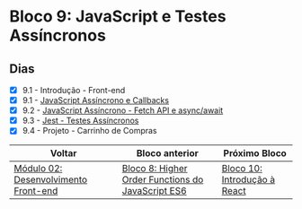 # Bloco 9: JavaScript e Testes Assíncronos

## Dias

- [x] 9.1 - Introdução - Front-end
- [x] 9.1 - [JavaScript Assíncrono e Callbacks](./01-javascript-assincrono-e-callbacks/)
- [x] 9.2 - [JavaScript Assíncrono - Fetch API e async/await](./02-javascript-assincrono-fetch-api-e-asyncawait/)
- [x] 9.3 - [Jest - Testes Assíncronos](./03-jest-testes-assincronos/)
- [x] 9.4 - Projeto - Carrinho de Compras

| Voltar                                      | Bloco anterior                                                                                                         | Próximo Bloco                                             |
| ------------------------------------------- | ---------------------------------------------------------------------------------------------------------------------- | --------------------------------------------------------- |
| [Módulo 02: Desenvolvimento Front-end](../) | [Bloco 8: Higher Order Functions do JavaScript ES6](../../01-fundamentos/08-higher-order-functions-do-javascript-es6/) | [Bloco 10: Introdução à React](../10-introducao-a-react/) |
